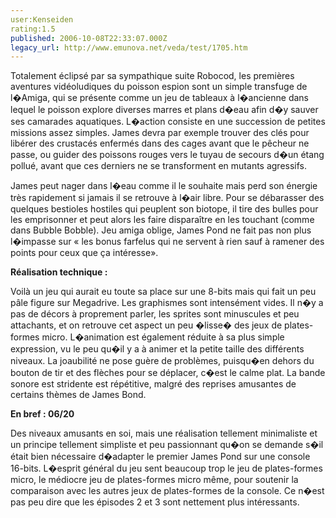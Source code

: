 ```yaml
---
user:Kenseiden
rating:1.5
published: 2006-10-08T22:33:07.000Z
legacy_url: http://www.emunova.net/veda/test/1705.htm
---
```

Totalement éclipsé par sa sympathique suite Robocod, les premières aventures vidéoludiques du poisson espion sont un simple transfuge de l�Amiga, qui se présente comme un jeu de tableaux à l�ancienne dans lequel le poisson explore diverses marres et plans d�eau afin d�y sauver ses camarades aquatiques. L�action consiste en une succession de petites missions assez simples. James devra par exemple trouver des clés pour libérer des crustacés enfermés dans des cages avant que le pêcheur ne passe, ou guider des poissons rouges vers le tuyau de secours d�un étang pollué, avant que ces derniers ne se transforment en mutants agressifs.  

  

James peut nager dans l�eau comme il le souhaite mais perd son énergie très rapidement si jamais il se retrouve à l�air libre. Pour se débarasser des quelques bestioles hostiles qui peuplent son biotope, il tire des bulles pour les emprisonner et peut alors les faire disparaître en les touchant (comme dans Bubble Bobble). Jeu amiga oblige, James Pond ne fait pas non plus l�impasse sur « les bonus farfelus qui ne servent à rien sauf à ramener des points pour ceux que ça intéresse».  

  

**Réalisation technique :**  

Voilà un jeu qui aurait eu toute sa place sur une 8-bits mais qui fait un peu pâle figure sur Megadrive. Les graphismes sont intensément vides. Il n�y a pas de décors à proprement parler, les sprites sont minuscules et peu attachants, et on retrouve cet aspect un peu �lisse� des jeux de plates-formes micro. L�animation est également réduite à sa plus simple expression, vu le peu qu�il y a à animer et la petite taille des différents niveaux. La joaubilité ne pose guère de problèmes, puisqu�en dehors du bouton de tir et des flèches pour se déplacer, c�est le calme plat. La bande sonore est stridente est répétitive, malgré des reprises amusantes de certains thèmes de James Bond.  

  

**En bref : 06/20**  

Des niveaux amusants en soi, mais une réalisation tellement minimaliste et un principe tellement simpliste et peu passionnant qu�on se demande s�il était bien nécessaire d�adapter le premier James Pond sur une console 16-bits. L�esprit général du jeu sent beaucoup trop le jeu de plates-formes micro, le médiocre jeu de plates-formes micro même, pour soutenir la comparaison avec les autres jeux de plates-formes de la console. Ce n�est pas peu dire que les épisodes 2 et 3 sont nettement plus intéressants.